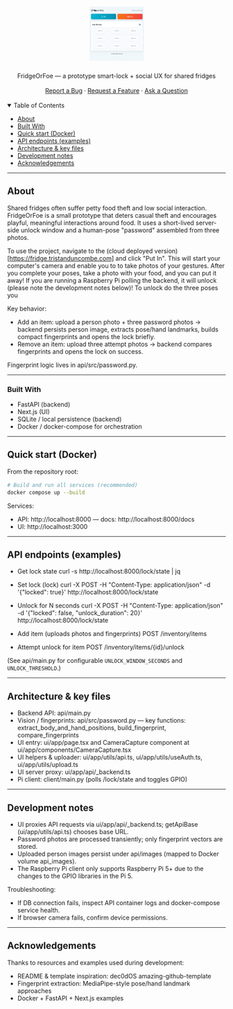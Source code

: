<h1 align="center">
  <a href=".">
    <img src="images/readme-ui.png" alt="FridgeOrFoe" width="125" height="125">
  </a>
</h1>

<div align="center">
  FridgeOrFoe — a prototype smart-lock + social UX for shared fridges
  <br />
  <br />
  <a href="https://github.com/tdunc/FridgeOrFoe/issues/new?assignees=&labels=bug&template=bug_report.md&title=bug%3A+">Report a Bug</a>
  ·
  <a href="https://github.com/tdunc/FridgeOrFoe/issues/new?assignees=&labels=enhancement&template=feature_request.md&title=feat%3A+">Request a Feature</a>
  ·
  <a href="https://github.com/tristanduncombe/FridgeOrFoe/discussions">Ask a Question</a>
</div>

<div align="center">
<br />
</div>

<details open="open">
<summary>Table of Contents</summary>

- [About](#about)
- [Built With](#built-with)
- [Quick start (Docker)](#quick-start-docker)
- [API endpoints (examples)](#api-endpoints-examples)
- [Architecture & key files](#architecture--key-files)
- [Development notes](#development-notes)
- [Acknowledgements](#acknowledgements)

</details>

---

## About

Shared fridges often suffer petty food theft and low social interaction. FridgeOrFoe is a small prototype that deters casual theft and encourages playful, meaningful interactions around food. It uses a short-lived server-side unlock window and a human-pose "password" assembled from three photos.

To use the project, navigate to the (cloud deployed version)[https://fridge.tristanduncombe.com] and click "Put In". This will start your computer's camera and enable you to to take photos of your gestures. After you complete your poses, take a photo with your food, and you can put it away! If you are running a Raspberry Pi polling the backend, it will unlock (please note the development notes below)! To unlock do the three poses you 


Key behavior:
- Add an item: upload a person photo + three password photos → backend persists person image, extracts pose/hand landmarks, builds compact fingerprints and opens the lock briefly.
- Remove an item: upload three attempt photos → backend compares fingerprints and opens the lock on success.

Fingerprint logic lives in api/src/password.py.

---

### Built With

- FastAPI (backend)
- Next.js (UI)
- SQLite / local persistence (backend)
- Docker / docker-compose for orchestration

---

## Quick start (Docker)

From the repository root:

```sh
# Build and run all services (recommended)
docker compose up --build
```

Services:
- API: http://localhost:8000 — docs: http://localhost:8000/docs
- UI:  http://localhost:3000

---

## API endpoints (examples)

- Get lock state
  curl -s http://localhost:8000/lock/state | jq

- Set lock (lock)
  curl -X POST -H "Content-Type: application/json" -d '{"locked": true}' http://localhost:8000/lock/state

- Unlock for N seconds
  curl -X POST -H "Content-Type: application/json" -d '{"locked": false, "unlock_duration": 20}' http://localhost:8000/lock/state

- Add item (uploads photos and fingerprints)
  POST /inventory/items

- Attempt unlock for item
  POST /inventory/items/{id}/unlock

(See api/main.py for configurable `UNLOCK_WINDOW_SECONDS` and `UNLOCK_THRESHOLD`.)

---

## Architecture & key files

- Backend API: api/main.py  
- Vision / fingerprints: api/src/password.py — key functions: extract_body_and_hand_positions, build_fingerprint, compare_fingerprints
- UI entry: ui/app/page.tsx and CameraCapture component at ui/app/components/CameraCapture.tsx
- UI helpers & uploader: ui/app/utils/api.ts, ui/app/utils/useAuth.ts, ui/app/utils/upload.ts
- UI server proxy: ui/app/api/_backend.ts
- Pi client: client/main.py (polls /lock/state and toggles GPIO)

---

## Development notes

- UI proxies API requests via ui/app/api/_backend.ts; getApiBase (ui/app/utils/api.ts) chooses base URL.
- Password photos are processed transiently; only fingerprint vectors are stored.
- Uploaded person images persist under api/images (mapped to Docker volume api_images).
- The Raspberry Pi client only supports Raspberry Pi 5+ due to the changes to the GPIO libraries in the Pi 5.

Troubleshooting:
- If DB connection fails, inspect API container logs and docker-compose service health.
- If browser camera fails, confirm device permissions.

---

## Acknowledgements

Thanks to resources and examples used during development:
- README & template inspiration: dec0dOS amazing-github-template
- Fingerprint extraction: MediaPipe-style pose/hand landmark approaches
- Docker + FastAPI + Next.js examples
